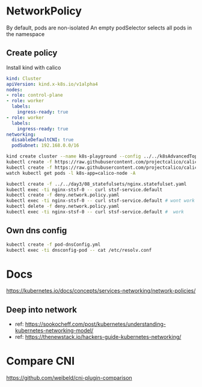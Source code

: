 # NetworkPolicy

By default, pods are non-isolated
An empty podSelector selects all pods in the namespace

## Create policy

Install kind with calico

```yml
kind: Cluster
apiVersion: kind.x-k8s.io/v1alpha4
nodes:
- role: control-plane
- role: worker
  labels:
    ingress-ready: true
- role: worker
  labels:
    ingress-ready: true
networking:
  disableDefaultCNI: true
  podSubnet: 192.168.0.0/16
```

```sh
kind create cluster --name k8s-playground --config ../../k8sAdvancedTopics/02_kind_cluster/kind-config.yml
kubectl create -f https://raw.githubusercontent.com/projectcalico/calico/v3.27.3/manifests/tigera-operator.yaml
kubectl create -f https://raw.githubusercontent.com/projectcalico/calico/v3.27.3/manifests/custom-resources.yaml
watch kubectl get pods -l k8s-app=calico-node -A
```

```sh
kubectl create -f ../../day3/08_statefulsets/nginx.statefulset.yaml
kubectl exec -ti nginx-stsf-0 -- curl stsf-service.default
kubectl create -f deny.network.policy.yaml
kubectl exec -ti nginx-stsf-0 -- curl stsf-service.default # wont work
kubectl delete -f deny.network.policy.yaml
kubectl exec -ti nginx-stsf-0 -- curl stsf-service.default #  work

```

## Own dns config

```sh
kubectl create -f pod-dnsConfig.yml
kubectl exec -ti dnsconfig-pod -- cat /etc/resolv.conf
```

# Docs

https://kubernetes.io/docs/concepts/services-networking/network-policies/


## Deep into network

- ref: https://sookocheff.com/post/kubernetes/understanding-kubernetes-networking-model/
- ref: https://thenewstack.io/hackers-guide-kubernetes-networking/

# Compare CNI

https://github.com/weibeld/cni-plugin-comparison
